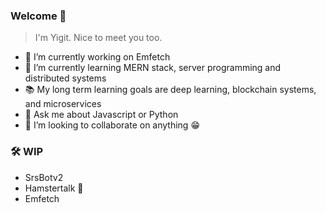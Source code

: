 ### Welcome 🦊

> I'm Yigit. Nice to meet you too.

- 🔭 I’m currently working on Emfetch
- 🌱 I’m currently learning MERN stack, server programming and distributed systems
- 📚 My long term learning goals are deep learning, blockchain systems, and microservices
- 💬 Ask me about Javascript or Python
- 👯 I’m looking to collaborate on anything 😁

### 🛠 WIP

- SrsBotv2
- Hamstertalk 🐹
- Emfetch

<!--
**HawkBrave/HawkBrave** is a ✨ _special_ ✨ repository because its `README.md` (this file) appears on your GitHub profile.

Here are some ideas to get you started:

- 🔭 I’m currently working on ...
- 🌱 I’m currently learning ...
- 👯 I’m looking to collaborate on ...
- 🤔 I’m looking for help with ...
- 💬 Ask me about ...
- 📫 How to reach me: ...
- 😄 Pronouns: ...
- ⚡ Fun fact: ...
-->
